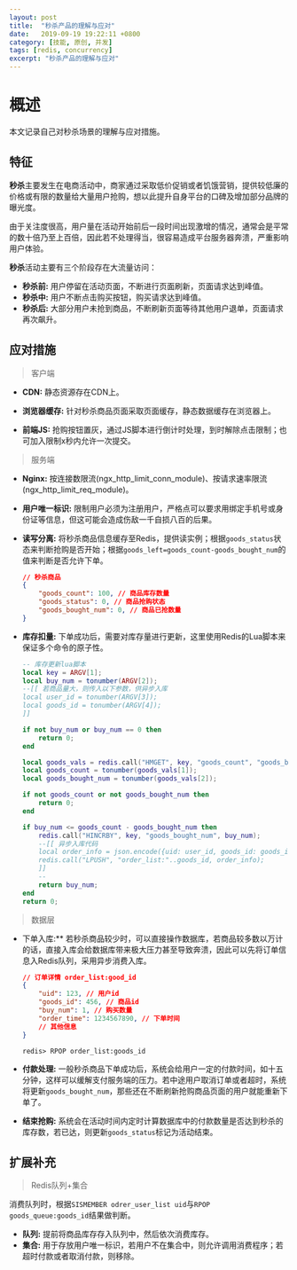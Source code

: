```yaml
---
layout: post
title:  "秒杀产品的理解与应对"
date:   2019-09-19 19:22:11 +0800
category: [技能, 原创, 并发]
tags: [redis, concurrency]
excerpt: "秒杀产品的理解与应对"
---
```


# 概述

本文记录自己对秒杀场景的理解与应对措施。

## 特征

**秒杀**主要发生在电商活动中，商家通过采取低价促销或者饥饿营销，提供较低廉的价格或有限的数量给大量用户抢购，想以此提升自身平台的口碑及增加部分品牌的曝光度。

由于关注度很高，用户量在活动开始前后一段时间出现激增的情况，通常会是平常的数十倍乃至上百倍，因此若不处理得当，很容易造成平台服务器奔溃，严重影响用户体验。

**秒杀**活动主要有三个阶段存在大流量访问：

-   **秒杀前:** 用户停留在活动页面，不断进行页面刷新，页面请求达到峰值。
-   **秒杀中:** 用户不断点击购买按钮，购买请求达到峰值。
-   **秒杀后:** 大部分用户未抢到商品，不断刷新页面等待其他用户退单，页面请求再次飙升。

## 应对措施

>   客户端

-   **CDN:** 静态资源存在CDN上。

-   **浏览器缓存:** 针对秒杀商品页面采取页面缓存，静态数据缓存在浏览器上。
-   **前端JS:** 抢购按钮置灰，通过JS脚本进行倒计时处理，到时解除点击限制；也可加入限制x秒内允许一次提交。

>   服务端

-   **Nginx:** 按连接数限流(ngx_http_limit_conn_module)、按请求速率限流(ngx_http_limit_req_module)。

-   **用户唯一标识:** 限制用户必须为注册用户，严格点可以要求用绑定手机号或身份证等信息，但这可能会造成伤敌一千自损八百的后果。

-   **读写分离:** 将秒杀商品信息缓存至Redis，提供读实例；根据`goods_status`状态来判断抢购是否开始；根据`goods_left=goods_count-goods_bought_num`的值来判断是否允许下单。

    ```json
    // 秒杀商品
    {
        "goods_count": 100, // 商品库存数量
        "goods_status": 0, // 商品抢购状态
        "goods_bought_num": 0, // 商品已抢数量
    }
    ```

-   **库存扣量:** 下单成功后，需要对库存量进行更新，这里使用Redis的Lua脚本来保证多个命令的原子性。

    ```lua
    -- 库存更新lua脚本
    local key = ARGV[1];
    local buy_num = tonumber(ARGV[2]);
    --[[ 若商品量大，则传入以下参数，供异步入库
    local user_id = tonumber(ARGV[3]);
    local goods_id = tonumber(ARGV[4]);
    ]]
    
    if not buy_num or buy_num == 0 then
        return 0;
    end
    
    local goods_vals = redis.call("HMGET", key, "goods_count", "goods_bought_num");
    local goods_count = tonumber(goods_vals[1]);
    local goods_bought_num = tonumber(goods_vals[2]);
    
    if not goods_count or not goods_bought_num then
        return 0;
    end
    
    if buy_num <= goods_count - goods_bought_num then
        redis.call("HINCRBY", key, "goods_bought_num", buy_num);
        --[[ 异步入库代码
        local order_info = json.encode({uid: user_id, goods_id: goods_id, buy_num: buy_num, order_time: os.time()});
        redis.call("LPUSH", "order_list:"..goods_id, order_info);
        ]]
        -- 
        return buy_num;
    end
    return 0;
    ```

>   数据层

-   下单入库:** 若秒杀商品较少时，可以直接操作数据库，若商品较多数以万计的话，直接入库会给数据库带来极大压力甚至导致奔溃，因此可以先将订单信息入Redis队列，采用异步消费入库。

    ```json
    // 订单详情 order_list:good_id
    {
        "uid": 123, // 用户id
        "goods_id": 456, // 商品id
        "buy_num": 1, // 购买数量
        "order_time": 1234567890, // 下单时间
        // 其他信息
    }
    ```

    ```shell
    redis> RPOP order_list:goods_id
    ```

-   **付款处理:** 一般秒杀商品下单成功后，系统会给用户一定的付款时间，如十五分钟，这样可以缓解支付服务端的压力。若中途用户取消订单或者超时，系统将更新`goods_bought_num`，那些还在不断刷新抢购商品页面的用户就能重新下单了。

-   **结束抢购:** 系统会在活动时间内定时计算数据库中的付款数量是否达到秒杀的库存数，若已达，则更新`goods_status`标记为活动结束。

## 扩展补充

>   Redis队列+集合

消费队列时，根据`SISMEMBER odrer_user_list uid`与`RPOP goods_queue:goods_id`结果做判断。

-   **队列:** 提前将商品库存存入队列中，然后依次消费库存。
-   **集合:** 用于存放用户唯一标识，若用户不在集合中，则允许调用消费程序；若超时付款或者取消付款，则移除。
